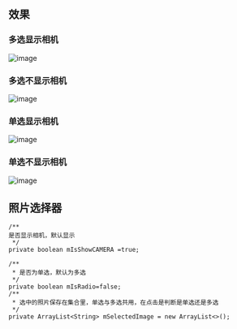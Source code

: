 
## 效果
### 多选显示相机

![image](https://github.com/ln0491/PhotoView/muchooseshowcamra.gif)

### 多选不显示相机
![image](https://github.com/ln0491/PhotoView/muchoosenoshowcamra.gif)

### 单选显示相机

![image](https://github.com/ln0491/PhotoView/siglenoshowcamra.gif)

### 单选不显示相机

![image](https://github.com/ln0491/PhotoView/sigleshowcamra.gif)





## 照片选择器

    /**
    是否显示相机，默认显示
     */
    private boolean mIsShowCAMERA =true;

    /**
     * 是否为单选，默认为多选
     */
    private boolean mIsRadio=false;
    /**
     * 选中的照片保存在集合里，单选与多选共用，在点击是判断是单选还是多选
     */
    private ArrayList<String> mSelectedImage = new ArrayList<>();
    